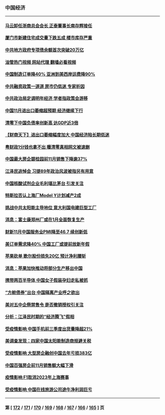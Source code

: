### 中国经济
---
#### [马云卸任浙商总会会长 正泰董事长南存辉接任](../../pages/ncid283/n13880410.md?12080845) 
#### [厦门市新建住宅成交量下跌五成 楼市库存严重](../../pages/ncid283/n13880381.md?12080845) 
#### [中共地方政府专项债余额首次突破20万亿](../../pages/ncid283/n13880371.md?12080845) 
#### [油管热门视频 网站代理 翻墙必看视频](http://138.2.39.72:81/youtube.html?epic-marker?12080845)
#### [中国制造订单降40% 亚洲到美西岸运费降90%](../../pages/ncid283/n13880336.md?12080845) 
#### [中共融资政策一道道 房市仍低迷 专家析因](../../pages/ncid283/n13880287.md?12080845) 
#### [中共政治局定调明年经济 学者指政策会游移](../../pages/ncid283/n13880122.md?12080845) 
#### [中国11月进出口萎缩超预期 经济继续下行](../../pages/ncid283/n13880013.md?12080845) 
#### [清零下中国负债率创新高 达GDP近3倍](../../pages/ncid283/n13879828.md?12080845) 
#### [【财商天下】进出口萎缩幅度加大 中国经济陷长期低迷](../../pages/ncid283/n13879893.md?12080845) 
#### [粤财政1分钱也拿不出 曝清零真相网文被速删](../../pages/ncid283/n13879686.md?12080845) 
#### [中国最大房企碧桂园前11月销售下降逾37%](../../pages/ncid283/n13879696.md?12080845) 
#### [江泽民追悼会 习提89年政治风波被指另有用意](../../pages/ncid283/n13879438.md?12080845) 
#### [中国核酸试剂企业毛利堪比茅台 引发关注](../../pages/ncid283/n13879312.md?12080845) 
#### [特斯拉否认上海厂Model Y计划减产2成](../../pages/ncid283/n13879089.md?12080845) 
#### [挑战中共太阳能主导地位 意大利国电建巨型工厂](../../pages/ncid283/n13879055.md?12080845) 
#### [消息：富士康郑州厂或在1月全面恢复生产](../../pages/ncid283/n13878800.md?12080845) 
#### [财新11月中国服务业PMI降至46.7 续创新低](../../pages/ncid283/n13878711.md?12080845) 
#### [美订单需求降40% 中国工厂或提前放新年假](../../pages/ncid283/n13878498.md?12080845) 
#### [苹果砍单 歌尔股份损失20亿 预计净利腰斩](../../pages/ncid283/n13878113.md?12080845) 
#### [消息：苹果加快推动将部分生产移出中国](../../pages/ncid283/n13878030.md?12080845) 
#### [携带两百半导体 中国女子假装孕妇走私被抓](../../pages/ncid283/n13877878.md?12080845) 
#### [“方舱债券”出台 中国隔离产业呼之欲出](../../pages/ncid283/n13876933.md?12080845) 
#### [美对五中企祭禁售令 是否撤销授权引关注](../../pages/ncid283/n13877620.md?12080845) 
#### [分析：江泽民时期的“经济腾飞”假相](../../pages/ncid283/n13877564.md?12080845) 
#### [受疫情影响 中国手机前三季度出货量降超21%](../../pages/ncid283/n13877650.md?12080845) 
#### [美调查发现：四家中国太阳能制造商规避关税](../../pages/ncid283/n13877642.md?12080845) 
#### [受疫情影响 大型房企融创中国去年亏损383亿](../../pages/ncid283/n13877621.md?12080845) 
#### [中国百强房企前11月销售额大幅下滑](../../pages/ncid283/n13877619.md?12080845) 
#### [疫情影响 F1取消2023年上海赛事](../../pages/ncid283/n13877549.md?12080845) 
#### [受疫情影响 中国在线旅游公司途牛净利润巨亏](../../pages/ncid283/n13876978.md?12080845) 

---
#### 第 [ [172](./172.md?12080845) / [171](./171.md?12080845) / [170](./170.md?12080845) / [169](./169.md?12080845) / [168](./168.md?12080845) / [167](./167.md?12080845) / [166](./166.md?12080845) / [165](./165.md?12080845) ] 页
